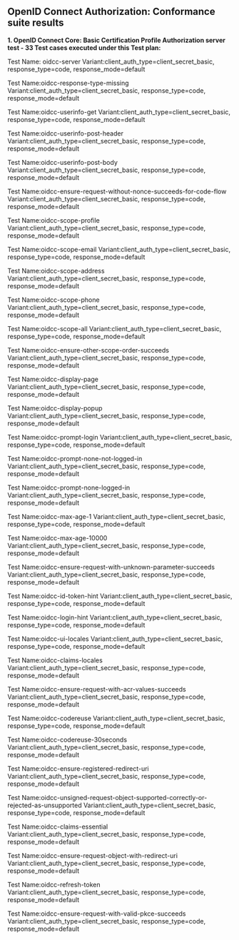 ## OpenID Connect Authorization: Conformance suite results

<strong>1. OpenID Connect Core: Basic Certification Profile Authorization server test - 33 Test cases executed under this Test plan:</strong>
    
Test Name: oidcc-server
Variant:client_auth_type=client_secret_basic, response_type=code, response_mode=default

Test Name:oidcc-response-type-missing
Variant:client_auth_type=client_secret_basic, response_type=code, response_mode=default

Test Name:oidcc-userinfo-get
Variant:client_auth_type=client_secret_basic, response_type=code, response_mode=default

Test Name:oidcc-userinfo-post-header
Variant:client_auth_type=client_secret_basic, response_type=code, response_mode=default

Test Name:oidcc-userinfo-post-body
Variant:client_auth_type=client_secret_basic, response_type=code, response_mode=default

Test Name:oidcc-ensure-request-without-nonce-succeeds-for-code-flow
Variant:client_auth_type=client_secret_basic, response_type=code, response_mode=default

Test Name:oidcc-scope-profile
Variant:client_auth_type=client_secret_basic, response_type=code, response_mode=default

Test Name:oidcc-scope-email
Variant:client_auth_type=client_secret_basic, response_type=code, response_mode=default

Test Name:oidcc-scope-address
Variant:client_auth_type=client_secret_basic, response_type=code, response_mode=default

Test Name:oidcc-scope-phone
Variant:client_auth_type=client_secret_basic, response_type=code, response_mode=default

Test Name:oidcc-scope-all
Variant:client_auth_type=client_secret_basic, response_type=code, response_mode=default

Test Name:oidcc-ensure-other-scope-order-succeeds
Variant:client_auth_type=client_secret_basic, response_type=code, response_mode=default

Test Name:oidcc-display-page
Variant:client_auth_type=client_secret_basic, response_type=code, response_mode=default

Test Name:oidcc-display-popup
Variant:client_auth_type=client_secret_basic, response_type=code, response_mode=default

Test Name:oidcc-prompt-login
Variant:client_auth_type=client_secret_basic, response_type=code, response_mode=default

Test Name:oidcc-prompt-none-not-logged-in
Variant:client_auth_type=client_secret_basic, response_type=code, response_mode=default

Test Name:oidcc-prompt-none-logged-in
Variant:client_auth_type=client_secret_basic, response_type=code, response_mode=default

Test Name:oidcc-max-age-1
Variant:client_auth_type=client_secret_basic, response_type=code, response_mode=default

Test Name:oidcc-max-age-10000
Variant:client_auth_type=client_secret_basic, response_type=code, response_mode=default

Test Name:oidcc-ensure-request-with-unknown-parameter-succeeds
Variant:client_auth_type=client_secret_basic, response_type=code, response_mode=default

Test Name:oidcc-id-token-hint
Variant:client_auth_type=client_secret_basic, response_type=code, response_mode=default

Test Name:oidcc-login-hint
Variant:client_auth_type=client_secret_basic, response_type=code, response_mode=default

Test Name:oidcc-ui-locales
Variant:client_auth_type=client_secret_basic, response_type=code, response_mode=default

Test Name:oidcc-claims-locales
Variant:client_auth_type=client_secret_basic, response_type=code, response_mode=default

Test Name:oidcc-ensure-request-with-acr-values-succeeds
Variant:client_auth_type=client_secret_basic, response_type=code, response_mode=default

Test Name:oidcc-codereuse
Variant:client_auth_type=client_secret_basic, response_type=code, response_mode=default

Test Name:oidcc-codereuse-30seconds
Variant:client_auth_type=client_secret_basic, response_type=code, response_mode=default

Test Name:oidcc-ensure-registered-redirect-uri
Variant:client_auth_type=client_secret_basic, response_type=code, response_mode=default

Test Name:oidcc-unsigned-request-object-supported-correctly-or-rejected-as-unsupported
Variant:client_auth_type=client_secret_basic, response_type=code, response_mode=default

Test Name:oidcc-claims-essential
Variant:client_auth_type=client_secret_basic, response_type=code, response_mode=default

Test Name:oidcc-ensure-request-object-with-redirect-uri
Variant:client_auth_type=client_secret_basic, response_type=code, response_mode=default

Test Name:oidcc-refresh-token
Variant:client_auth_type=client_secret_basic, response_type=code, response_mode=default

Test Name:oidcc-ensure-request-with-valid-pkce-succeeds
Variant:client_auth_type=client_secret_basic, response_type=code, response_mode=default
